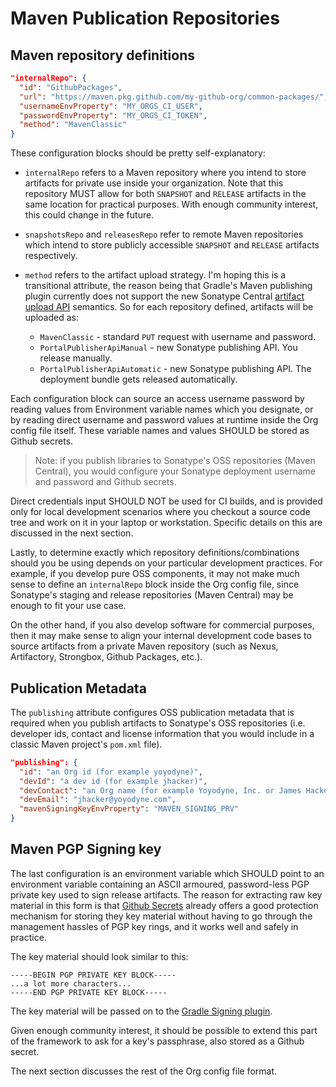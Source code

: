 # Maven Publication Repositories

## Maven repository definitions

```json
"internalRepo": {
  "id": "GithubPackages",
  "url": "https://maven.pkg.github.com/my-github-org/common-packages/",
  "usernameEnvProperty": "MY_ORGS_CI_USER",
  "passwordEnvProperty": "MY_ORGS_CI_TOKEN",
  "method": "MavenClassic"
}
```

These configuration blocks should be pretty self-explanatory:

- `internalRepo` refers to a Maven repository where you intend to store artifacts for private use inside your organization. Note that this repository MUST allow for both `SNAPSHOT` and `RELEASE` artifacts in the same location for practical purposes. With enough community interest, this could change in the future.

- `snapshotsRepo` and `releasesRepo` refer to remote Maven repositories which intend to store publicly accessible `SNAPSHOT` and `RELEASE` artifacts respectively.

- `method` refers to the artifact upload strategy. I'm hoping this is a transitional attribute, the reason being that Gradle's Maven publishing plugin currently does not support the new Sonatype Central [artifact upload API](https://central.sonatype.com/api-doc) semantics. So for each repository defined, artifacts will be uploaded as:
  - `MavenClassic` - standard `PUT` request with username and password.
  - `PortalPublisherApiManual` - new Sonatype publishing API. You release manually.
  - `PortalPublisherApiAutomatic` - new Sonatype publishing API. The deployment bundle gets released automatically.

Each configuration block can source an access username password by reading values from Environment variable names which you designate, or by reading direct username and password values at runtime inside the Org config file itself. These variable names and values SHOULD be stored as Github secrets.

> Note: if you publish libraries to Sonatype's OSS repositories (Maven Central), you would configure your Sonatype deployment username and password and Github secrets.

Direct credentials input SHOULD NOT be used for CI builds, and is provided only for local development scenarios where you checkout a source code tree and work on it in your laptop or workstation. Specific details on this are discussed in the next section.

Lastly, to determine exactly which repository definitions/combinations should you be using depends on your particular development practices. For example, if you develop pure OSS components, it may not make much sense to define an `internalRepo` block inside the Org config file, since Sonatype's staging and release repositories (Maven Central) may be enough to fit your use case.

On the other hand, if you also develop software for commercial purposes, then it may make sense to align your internal development code bases to source artifacts from a private Maven repository (such as Nexus, Artifactory, Strongbox, Github Packages, etc.).

## Publication Metadata

The `publishing` attribute configures OSS publication metadata that is required when you publish artifacts to Sonatype's OSS repositories (i.e. developer ids, contact and license information that you would include in a classic Maven project's `pom.xml` file).

```json
"publishing": {
  "id": "an Org id (for example yoyodyne)",
  "devId": "a dev id (for example jhacker)",
  "devContact": "an Org name (for example Yoyodyne, Inc. or James Hacker)",
  "devEmail": "jhacker@yoyodyne.com",
  "mavenSigningKeyEnvProperty": "MAVEN_SIGNING_PRV"
}
```

## Maven PGP Signing key

The last configuration is an environment variable which SHOULD point to an environment variable containing an ASCII armoured, password-less PGP private key used to sign release artifacts. The reason for extracting raw key material in this form is that [Github Secrets](https://docs.github.com/en/actions/reference/encrypted-secrets) already offers a good protection mechanism for storing they key material without having to go through the management hassles of PGP key rings, and it works well and safely in practice.

The key material should look similar to this:

```
-----BEGIN PGP PRIVATE KEY BLOCK-----
...a lot more characters...
-----END PGP PRIVATE KEY BLOCK-----
```

The key material will be passed on to the [Gradle Signing plugin](https://docs.gradle.org/current/userguide/signing_plugin.html).

Given enough community interest, it should be possible to extend this part of the framework to ask for a key's passphrase, also stored as a Github secret.

The next section discusses the rest of the Org config file format.
